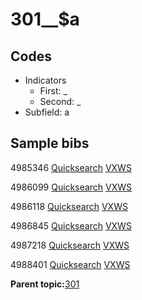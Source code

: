 # 301\_\_$a

## Codes

-   Indicators
    -   First: \_
    -   Second: \_
-   Subfield: a

## Sample bibs

4985346 [Quicksearch](https://search.library.yale.edu/catalog/4985346) [VXWS](http://prodorbis.library.yale.edu:7014/vxws/GetHoldingsService?bibId=4985346)

4986099 [Quicksearch](https://search.library.yale.edu/catalog/4986099) [VXWS](http://prodorbis.library.yale.edu:7014/vxws/GetHoldingsService?bibId=4986099)

4986118 [Quicksearch](https://search.library.yale.edu/catalog/4986118) [VXWS](http://prodorbis.library.yale.edu:7014/vxws/GetHoldingsService?bibId=4986118)

4986845 [Quicksearch](https://search.library.yale.edu/catalog/4986845) [VXWS](http://prodorbis.library.yale.edu:7014/vxws/GetHoldingsService?bibId=4986845)

4987218 [Quicksearch](https://search.library.yale.edu/catalog/4987218) [VXWS](http://prodorbis.library.yale.edu:7014/vxws/GetHoldingsService?bibId=4987218)

4988401 [Quicksearch](https://search.library.yale.edu/catalog/4988401) [VXWS](http://prodorbis.library.yale.edu:7014/vxws/GetHoldingsService?bibId=4988401)

**Parent topic:**[301](../../tags/301/301.md)

